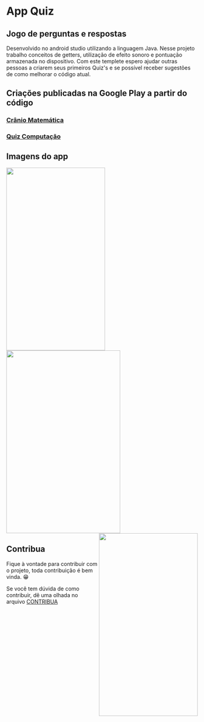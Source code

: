 # App Quiz
## Jogo de perguntas e respostas 
Desenvolvido no android studio utilizando a linguagem Java.
Nesse projeto trabalho conceitos de getters, utilização de efeito sonoro e pontuação armazenada no dispositivo. Com este templete espero ajudar outras pessoas a criarem seus primeiros Quiz's e se possível receber sugestões de como melhorar o código atual. 
## Criações publicadas na Google Play a partir do código
### [Crânio Matemática](https://play.google.com/store/apps/details?id=com.fabriciocranio.app&hl=pt_BR)
### [Quiz Computação](https://play.google.com/store/apps/details?id=com.fabriicioa.quizcomputacao&hl=pt_BR)

## Imagens do app

<a href="url"><img src="https://github.com/fabriicioa/appQuiz/blob/master/Arquivos/imagens/imagem1.png" align="left" height="480" width="260" ></a>
<a href="url"><img src="https://github.com/fabriicioa/appQuiz/blob/master/Arquivos/imagens/imagem2.png" align="center" height="480" width="300" ></a>
<a href="url"><img src="https://github.com/fabriicioa/appQuiz/blob/master/Arquivos/imagens/imagem3.png" align="right" height="480" width="260" ></a>

## Contribua

Fique à vontade para contribuir com o projeto, toda contribuição é bem vinda. :grin:

Se você tem dúvida de como contribuir, dê uma olhada no arquivo [CONTRIBUA](https://github.com/fabriicioa/appQuiz/blob/master/Arquivos/Contribuindo.pdf)

